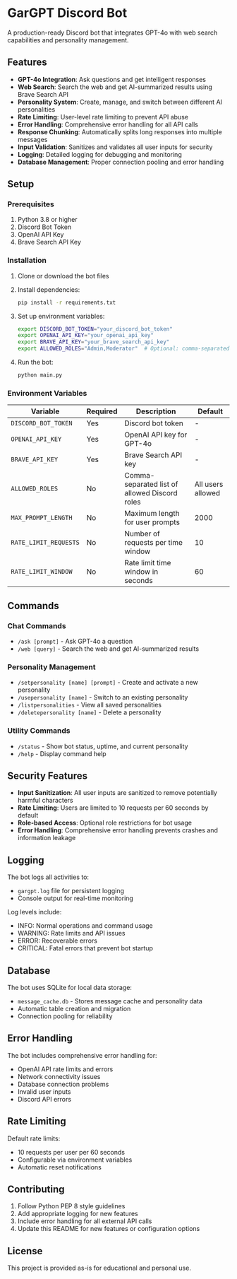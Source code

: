 # GarGPT Discord Bot

A production-ready Discord bot that integrates GPT-4o with web search capabilities and personality management.

## Features

- **GPT-4o Integration**: Ask questions and get intelligent responses
- **Web Search**: Search the web and get AI-summarized results using Brave Search API
- **Personality System**: Create, manage, and switch between different AI personalities
- **Rate Limiting**: User-level rate limiting to prevent API abuse
- **Error Handling**: Comprehensive error handling for all API calls
- **Response Chunking**: Automatically splits long responses into multiple messages
- **Input Validation**: Sanitizes and validates all user inputs for security
- **Logging**: Detailed logging for debugging and monitoring
- **Database Management**: Proper connection pooling and error handling

## Setup

### Prerequisites

1. Python 3.8 or higher
2. Discord Bot Token
3. OpenAI API Key
4. Brave Search API Key

### Installation

1. Clone or download the bot files
2. Install dependencies:
   ```bash
   pip install -r requirements.txt
   ```

3. Set up environment variables:
   ```bash
   export DISCORD_BOT_TOKEN="your_discord_bot_token"
   export OPENAI_API_KEY="your_openai_api_key"
   export BRAVE_API_KEY="your_brave_search_api_key"
   export ALLOWED_ROLES="Admin,Moderator"  # Optional: comma-separated role names
   ```

4. Run the bot:
   ```bash
   python main.py
   ```

### Environment Variables

| Variable | Required | Description | Default |
|----------|----------|-------------|---------|
| `DISCORD_BOT_TOKEN` | Yes | Discord bot token | - |
| `OPENAI_API_KEY` | Yes | OpenAI API key for GPT-4o | - |
| `BRAVE_API_KEY` | Yes | Brave Search API key | - |
| `ALLOWED_ROLES` | No | Comma-separated list of allowed Discord roles | All users allowed |
| `MAX_PROMPT_LENGTH` | No | Maximum length for user prompts | 2000 |
| `RATE_LIMIT_REQUESTS` | No | Number of requests per time window | 10 |
| `RATE_LIMIT_WINDOW` | No | Rate limit time window in seconds | 60 |

## Commands

### Chat Commands
- `/ask [prompt]` - Ask GPT-4o a question
- `/web [query]` - Search the web and get AI-summarized results

### Personality Management
- `/setpersonality [name] [prompt]` - Create and activate a new personality
- `/usepersonality [name]` - Switch to an existing personality
- `/listpersonalities` - View all saved personalities
- `/deletepersonality [name]` - Delete a personality

### Utility Commands
- `/status` - Show bot status, uptime, and current personality
- `/help` - Display command help

## Security Features

- **Input Sanitization**: All user inputs are sanitized to remove potentially harmful characters
- **Rate Limiting**: Users are limited to 10 requests per 60 seconds by default
- **Role-based Access**: Optional role restrictions for bot usage
- **Error Handling**: Comprehensive error handling prevents crashes and information leakage

## Logging

The bot logs all activities to:
- `gargpt.log` file for persistent logging
- Console output for real-time monitoring

Log levels include:
- INFO: Normal operations and command usage
- WARNING: Rate limits and API issues
- ERROR: Recoverable errors
- CRITICAL: Fatal errors that prevent bot startup

## Database

The bot uses SQLite for local data storage:
- `message_cache.db` - Stores message cache and personality data
- Automatic table creation and migration
- Connection pooling for reliability

## Error Handling

The bot includes comprehensive error handling for:
- OpenAI API rate limits and errors
- Network connectivity issues
- Database connection problems
- Invalid user inputs
- Discord API errors

## Rate Limiting

Default rate limits:
- 10 requests per user per 60 seconds
- Configurable via environment variables
- Automatic reset notifications

## Contributing

1. Follow Python PEP 8 style guidelines
2. Add appropriate logging for new features
3. Include error handling for all external API calls
4. Update this README for new features or configuration options

## License

This project is provided as-is for educational and personal use.

